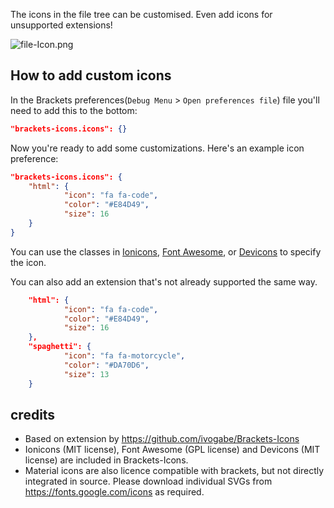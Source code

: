 The icons in the file tree can be customised. Even add icons for unsupported extensions!

![file-Icon.png](https://phcode-dev.github.io/doc-images/phcode-sdk/file-Icon.png)

## How to add custom icons
In the Brackets preferences(`Debug Menu` > `Open preferences file`) file you'll need to add this to the bottom:


```json
"brackets-icons.icons": {}
```

Now you're ready to add some customizations. Here's an example icon preference:

```json
"brackets-icons.icons": {
	"html": {
			"icon": "fa fa-code",
			"color": "#E84D49",
			"size": 16
	}
}
```

You can use the classes in [Ionicons](http://ionicons.com), [Font Awesome](https://fortawesome.github.io/Font-Awesome/), or [Devicons](https://vorillaz.github.io/devicons/#/main) to specify the icon.

You can also add an extension that's not already supported the same way.

```json
	"html": {
			"icon": "fa fa-code",
			"color": "#E84D49",
			"size": 16
	},
	"spaghetti": {
			"icon": "fa fa-motorcycle",
			"color": "#DA70D6",
			"size": 13
	}
```

## credits
* Based on extension by https://github.com/ivogabe/Brackets-Icons
* Ionicons (MIT license), Font Awesome (GPL license) and Devicons (MIT license) are included in Brackets-Icons.
* Material icons are also licence compatible with brackets, but not directly integrated in source. Please download individual SVGs from https://fonts.google.com/icons as required. 
